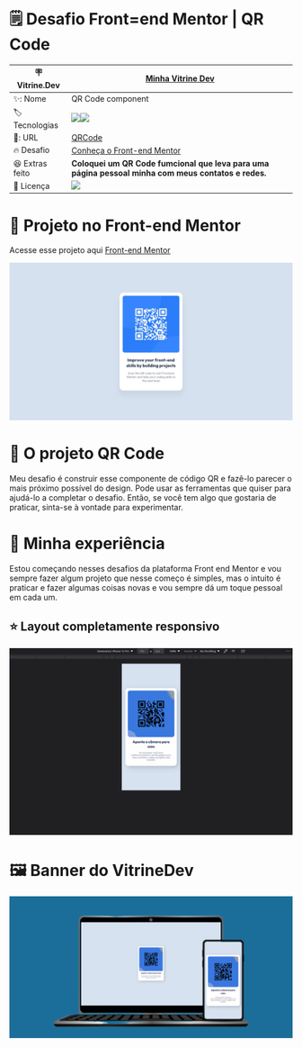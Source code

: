 # 🗒️ Desafio Front=end Mentor | QR Code

| 🪧 Vitrine.Dev |  [Minha Vitrine Dev](https://cursos.alura.com.br/vitrinedev/danielbarreto)   |
| -------------  | --- |
| ✨: Nome        | QR Code component
| 🏷️ Tecnologias | <img src="https://img.shields.io/badge/HTML5-E34F26?style=for-the-badge&logo=html5&logoColor=white"><img src="https://img.shields.io/badge/CSS3-1572B6?style=for-the-badge&logo=css3&logoColor=white">
| 🚀: URL         | [QRCode](https://qrcode-front-end-mentor.bohr.io)
| 🔥 Desafio     | [Conheça o Front-end Mentor](https://www.frontendmentor.io/home)
| :laughing: Extras feito     | **Coloquei um QR Code fumcional que leva para uma página pessoal minha com meus contatos e redes.**
| :page_with_curl: Licença         | [<img src="https://img.shields.io/badge/LICENSE-MIT-green"/>](https://choosealicense.com/licenses/mit/) 



# 🎨 Projeto no Front-end Mentor
Acesse esse projeto aqui [Front-end Mentor](https://www.frontendmentor.io/challenges/qr-code-component-iux_sIO_H)

<img src="https://github.com/DanielBarret0/qr-code-frontend-mentor/blob/main/assets/gif/desktop-design.jpg">

# 📑 O projeto QR Code

Meu desafio é construir esse componente de código QR e fazê-lo parecer o mais próximo possível do design.
Pode usar as ferramentas que quiser para ajudá-lo a completar o desafio. Então, se você tem algo que gostaria de praticar, sinta-se à vontade para experimentar.

# 🤯 Minha experiência

Estou começando nesses desafios da plataforma Front end Mentor e vou sempre fazer algum projeto que nesse começo é simples, mas o intuito é praticar e fazer algumas coisas novas e vou sempre dá um toque pessoal em cada um.

## ⭐ Layout completamente responsivo
![Gif do site](https://github.com/DanielBarret0/qr-code-frontend-mentor/blob/main/assets/gif/gif-responsivo.gif)


# 🖼️ Banner do VitrineDev
<div align="center">
<img src="https://github.com/DanielBarret0/qr-code-frontend-mentor/blob/main/assets/gif/layout.png#vitrinedev">
</div>
